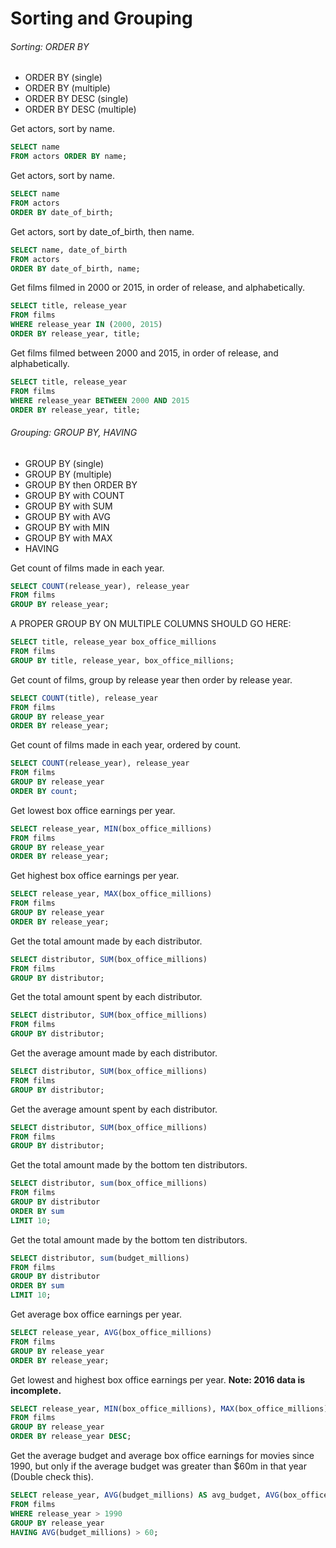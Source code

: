 # Sorting and Grouping
###### Sorting: ORDER BY
- ORDER BY (single)
- ORDER BY (multiple)
- ORDER BY DESC (single)
- ORDER BY DESC (multiple)

Get actors, sort by name.
```sql
SELECT name
FROM actors ORDER BY name;
```

Get actors, sort by name.
```sql
SELECT name
FROM actors
ORDER BY date_of_birth;
```

Get actors, sort by date_of_birth, then name.
```sql
SELECT name, date_of_birth
FROM actors
ORDER BY date_of_birth, name;
```

Get films filmed in 2000 or 2015, in order of release, and alphabetically.
```sql
SELECT title, release_year
FROM films
WHERE release_year IN (2000, 2015)
ORDER BY release_year, title;
```

Get films filmed between 2000 and 2015, in order of release, and alphabetically.
```sql
SELECT title, release_year
FROM films
WHERE release_year BETWEEN 2000 AND 2015
ORDER BY release_year, title;
```

###### Grouping: GROUP BY, HAVING
- GROUP BY (single)
- GROUP BY (multiple)
- GROUP BY then ORDER BY
- GROUP BY with COUNT
- GROUP BY with SUM
- GROUP BY with AVG
- GROUP BY with MIN
- GROUP BY with MAX
- HAVING

Get count of films made in each year.
```sql
SELECT COUNT(release_year), release_year
FROM films
GROUP BY release_year;
```

A PROPER GROUP BY ON MULTIPLE COLUMNS SHOULD GO HERE:
```sql
SELECT title, release_year box_office_millions
FROM films
GROUP BY title, release_year, box_office_millions;
```

Get count of films, group by release year then order by release year.
```sql
SELECT COUNT(title), release_year
FROM films
GROUP BY release_year
ORDER BY release_year;
```

Get count of films made in each year, ordered by count.
```sql
SELECT COUNT(release_year), release_year
FROM films
GROUP BY release_year
ORDER BY count;
```

Get lowest box office earnings per year.
```sql
SELECT release_year, MIN(box_office_millions)
FROM films
GROUP BY release_year
ORDER BY release_year;
```

Get highest box office earnings per year.
```sql
SELECT release_year, MAX(box_office_millions)
FROM films
GROUP BY release_year
ORDER BY release_year;
```

Get the total amount made by each distributor.
```sql
SELECT distributor, SUM(box_office_millions)
FROM films
GROUP BY distributor;
```

Get the total amount spent by each distributor.
```sql
SELECT distributor, SUM(box_office_millions)
FROM films
GROUP BY distributor;
```

Get the average amount made by each distributor.
```sql
SELECT distributor, SUM(box_office_millions)
FROM films
GROUP BY distributor;
```

Get the average amount spent by each distributor.
```sql
SELECT distributor, SUM(box_office_millions)
FROM films
GROUP BY distributor;
```

[//]: # (here we have the problem of the majority of NULL being greater than 0 when using ORDER BY, i.e. not having enough data)
Get the total amount made by the bottom ten distributors.
```sql
SELECT distributor, sum(box_office_millions)
FROM films
GROUP BY distributor
ORDER BY sum
LIMIT 10;
```

[//]: # (here again we have the problem of the majority of NULL being greater than 0 when using ORDER BY, i.e. not having enough data)
Get the total amount made by the bottom ten distributors.
```sql
SELECT distributor, sum(budget_millions)
FROM films
GROUP BY distributor
ORDER BY sum
LIMIT 10;
```


Get average box office earnings per year.
```sql
SELECT release_year, AVG(box_office_millions)
FROM films
GROUP BY release_year
ORDER BY release_year;
```

Get lowest and highest box office earnings per year. **Note: 2016 data is incomplete.**
```sql
SELECT release_year, MIN(box_office_millions), MAX(box_office_millions)
FROM films
GROUP BY release_year
ORDER BY release_year DESC;
```

Get the average budget and average box office earnings for movies since 1990, but only if the average budget was greater than $60m in that year (Double check this).
```sql
SELECT release_year, AVG(budget_millions) AS avg_budget, AVG(box_office_millions) as avg_box_office
FROM films
WHERE release_year > 1990
GROUP BY release_year
HAVING AVG(budget_millions) > 60;
```
